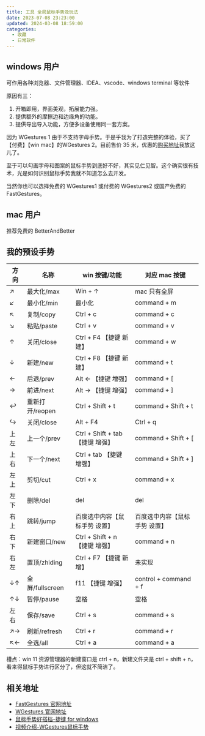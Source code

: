 ```yaml
---
title: 工具 全局鼠标手势及玩法
date: 2023-07-08 23:23:00
updated: 2024-03-08 18:59:00
categories:
  - 收藏
  - 日常软件
---
```


## windows 用户

可作用各种浏览器、文件管理器、IDEA、vscode、windows terminal 等软件

原因有三：

1. 开箱即用，界面美观，拓展能力强。
2. 提供额外的摩擦边和边缘角的功能。
3. 提供导出导入功能，方便多设备使用同一套方案。

因为 WGestures 1 由于不支持字母手势。于是乎我为了打造完整的体验，买了【付费】【win mac】的WGestures 2。目前售价 35 米，优惠的[购买地址](https://store.lizhi.io/site/products/id/523?cid=46jjayiu)我放这儿了。

至于可以勾画字母和图案的鼠标手势到底好不好，其实见仁见智。这个确实很有技术，光是如何识别鼠标手势我就不知道怎么去开发。

当然你也可以选择免费的 WGestures1 或付费的 WGestures2 或国产免费的 FastGestures。

## mac 用户

推荐免费的 BetterAndBetter

## 我的预设手势

| 方向 | 名称 | win 按键/功能 | 对应 mac 按键 |
| ----  | ---- | ---- | ---- |
| ↗︎ | 最大化/max | Win + ↑ | mac 只有全屏 |
| ↙︎ | 最小化/min | 最小化 | command + m |
| ↖︎ | 复制/copy | Ctrl + c | command + c |
| ↘︎ | 粘贴/paste | Ctrl + v | command + v |
| ↑ | 关闭/close | Ctrl + F4 【捷键 新建】| command + w |
| ↓ | 新建/new | Ctrl + F8 【捷键 新建】| command + t |
| ← | 后退/prev | Alt ← 【捷键 增强】| command + [ |
| → | 前进/next | Alt → 【捷键 增强】| command + ] |
| ↩ | 重新打开/reopen | Ctrl + Shift + t | command + Shift + t |
| ↪ | 关闭/close | Alt + F4 | Ctrl + q |
| 上左 | 上一个/prev | Ctrl + Shift + tab 【捷键 增强】| command + Shift + [ |
| 上右 | 下一个/next | Ctrl + tab 【捷键 增强】|  command + Shift + ] |
| 左上 | 剪切/cut | Ctrl + x | command + x |
| 左下 | 删除/del | del | del |
| 右上 | 跳转/jump | 百度选中内容【鼠标手势 设置】 | 百度选中内容【鼠标手势 设置】|
| 右下 | 新建窗口/new | Ctrl + Shift + n 【捷键 增强】| command + n |
| 右左 | 置顶/zhiding | Ctrl + F7 【捷键 新增】| 未实现 |
| ↓↑ | 全屏/fullscreen | f11 【捷键 增强】| control + command + f |
| ↑↓ | 暂停/pause | 空格 | 空格 |
| 左右 | 保存/save | Ctrl + s | command + s |
| ↗︎→ | 刷新/refresh | Ctrl + r | command + r |
| ↖︎← | 全选/all | Ctrl + a | command + a |

槽点：win 11 资源管理器的新建窗口是 ctrl + n，新建文件夹是 ctrl + shift + n，看来得鼠标手势进行区分了，但这就不简洁了。

## 相关地址

* [FastGestures 官网地址](https://fg.zhaokeli.com/)
* [WGestures 官网地址](https://www.yingdev.com/projects/wgestures)
* [鼠标手势好搭档-捷键 for windows](https://atomgit.com/acc8226/jiejian/tags?tab=release)
* [视频介绍-WGestures鼠标手势](https://www.bilibili.com/video/BV1xM4y1j79r/?share_source=copy_web&vd_source=54168537affc2c02555097cb26797d99)
